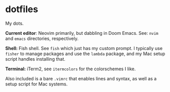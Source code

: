 # dotfiles
My dots.

**Current editor**: Neovim primarily, but dabbling in Doom Emacs. See: `nvim` and `emacs` directories, respectively.

**Shell:** Fish shell. See `fish` which just has my custom prompt. I typically use `fisher` to manage packages and use the `lambda` package, and my Mac setup script handles installing that.

**Terminal:** iTerm2, see `itermcolors` for the colorschemes I like.


Also included is a bare `.vimrc` that enables lines and syntax, as well as a setup script for Mac systems. 
